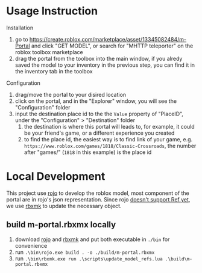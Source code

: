 # Usage Instruction

Installation
1. go to https://create.roblox.com/marketplace/asset/13345082484/m-Portal and click "GET MODEL", or search for "MHTTP teleporter" on the roblox toolbox marketplace
1. drag the portal from the toolbox into the main window, if you alredy saved the model to your inventory in the previous step, you can find it in the inventory tab in the toolbox

Configuration
1. drag/move the portal to your disired location
1. click on the portal, and in the "Explorer" window, you will see the "Configuration" folder
1. input the destination place id to the the `Value` property of "PlaceID", under the "Configuration" > "Destination" folder
    1. the destination is where this portal will leads to, for example, it could be your friend's game, or a different experience you created
    1. to find the place id, the easiest way is to find link of your game, e.g. `https://www.roblox.com/games/1818/Classic-Crossroads`, the number after "games/" (`1818` in this example) is the place id


# Local Development

This project use [rojo](https://github.com/rojo-rbx/rojo) to develop the roblox model, most component of the portal are in rojo's json representation. Since rojo [doesn't support Ref yet](https://github.com/rojo-rbx/rojo/issues/427), we use [rbxmk](https://github.com/Anaminus/rbxmk) to update the necessary object.

## build m-portal.rbxmx locally

1. download [rojo](https://github.com/rojo-rbx/rojo) and [rbxmk](https://github.com/Anaminus/rbxmk) and put both executable in `./bin` for convenience
1. run `.\bin\rojo.exe build . -o ./build/m-portal.rbxmx`
1. run `.\bin\rbxmk.exe run .\scripts\update_model_refs.lua .\build\m-portal.rbxmx`
